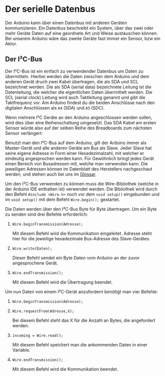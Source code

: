 # Der serielle Datenbus

Der Arduino kann über einen Datenbus mit anderen Geräten kommunizieren. Ein Datenbus beschreibt ein System, über das zwei oder mehr Geräte Daten auf eine geordnete Art und Weise austauschen können. Bei unserem Arduino wäre das zweite Geräte fast immer ein Sensor, bzw ein Aktor.

## Der I²C-Bus

Der I²C-Bus ist ein einfach zu verwendender Datenbus um Daten zu übermitteln.
Hierbei werden die Daten zwischen dem Arduino und dem anderen Gerät druch zwei Kabel übertragen, die als SDA und SCL bezeichnet werden.
Die als SDA (serial data) bezeichnete Leitung ist die Datenleitung, die welcher die eigentlichen Daten übermittelt werden.
Die SCL (serial clock) Leitung wird auch Taktleitung genannt und gibt die Taktfrequenz vor.
Am Arduino findest du die beiden Anschlüsse nach den digitalen Anschlüssen als `A4` (SDA) und `A5` (SDC).

Wenn mehrere I²C Geräte an den Arduino angeschlossen werden sollen, wird dies über eine Reihenschaltung umgesetzt.
Das SDA Kabel am ersten Sensor würde also auf der selben Reihe des Breadboards zum nächsten Sensor verlängert:



Benutzt man den I²C-Bus auf dem Arduino, gilt der Arduino immer als Master-Gerät und alle anderen Geräte am Bus als Slave.
Jeder Slave hat seine eigene Adresse in Form einer Hexadezimalzahl, mit welcher er eindeutig angesprochen werden kann.
Für Gewöhnlich bringt jedes Gerät einen Bereich von Busadressen mit, welche man verwenden kann. Die jeweiligen Adressen können im Datenblatt des Herstellers nachgeschaut werden, und stehen auch bei uns im [Glossar](GLOSSARY.md).

Um den I²C-Bus verwenden zu können muss die Wire-Bibliothek (welche in der Arduino IDE enthalten ist) verwendet werden.
Die Bibliothek wird durch den Befehl `#include <Wire.h>` noch vor dem `void setup()` eingebunden und im `void setup()` mit dem Befehl `Wire.begin();` gestartet.

Die Daten werden über den I²C-Bus Byte für Byte übertragen. Um ein Byte zu senden sind drei Befehle erforderlich:

1. `Wire.beginTransmission(Adresse);`

    Mit diesem Befehl wird die Kommunikation eingeleitet. Adresse steht hier für die jeweilige hexadezimale Bus-Adresse des Slave-Gerätes.

2. `Wire.write(Daten);`

    Dieser Befehl sendet ein Byte Daten vom Arduino an der zuvor angesprochene Gerät.

3. `Wire.endTransmission();`

    Mit diesem Befehl wird die Übertragung beendet.

Um nun Daten von einem I²C-Gerät anzufordern benötigt man vier Befehle:

1. `Wire.beginTransmission(Adresse);`

2. `Wire.requestFrom(Adresse,X);`

    Bei diesem Befehl steht das X für die Anzahl an Bytes, die angefordert werden.

3. `incoming = Wire.read();`

    Mit diesem Befehl speichert man die ankommenden Daten in einer Variable.

4. `Wire.endTransmission();`

    Mit diesem Befehl wird die Kommunikation beendet.
